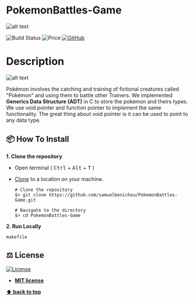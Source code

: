 # PokemonBattles-Game

![alt text](https://github.com/samuelbenichou/PokemonBattles-Game/blob/master/Pokemon.png)

![Build Status](https://travis-ci.org/lemire/JavaFastPFOR.png)
![Price](https://img.shields.io/badge/price-FREE-0098f7.svg)
[![GitHub](https://img.shields.io/github/license/nevoit/Automated-Messages.svg)](https://github.com/samuelbenichou/PokemonBattles-Game/blob/master/LICENSE)

# Description 

![alt text](https://github.com/samuelbenichou/PokemonBattles-Game/blob/master/PokeMenu.png)

Pokémon involves the catching and training of fictional creatures called "Pokémon" and using them to battle other Trainers.
We implemented **Generics Data Structure (ADT)** in C to store the pokemon and theirs types.
We use void pointer and function pointer to implement the same functionality.
The great thing about void pointer is it can be used to point to any data type.

## 📦 How To Install

**1. Clone the repository**

- Open terminal ( <kbd>Ctrl</kbd> + <kbd>Alt</kbd> + <kbd>T</kbd> )

- [Clone](https://help.github.com/en/github/creating-cloning-and-archiving-repositories/cloning-a-repository) to a location on your machine.

  ```shell
  # Clone the repository
  $> git clone https://github.com/samuelbenichou/PokemonBattles-Game.git

  # Navigate to the directory
  $> cd PokemonBattles-Game
  ```

**2. Run Locally**

```bash
makefile
```


## ⚖️ License

[![License](http://img.shields.io/:license-mit-blue.svg?style=flat-square)](http://badges.mit-license.org)

- **[MIT license](http://opensource.org/licenses/mit-license.php)**

**[⬆ back to top](#PokemonBattles-Game)**
